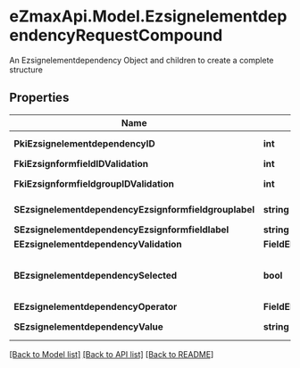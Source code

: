 # eZmaxApi.Model.EzsignelementdependencyRequestCompound
An Ezsignelementdependency Object and children to create a complete structure

## Properties

Name | Type | Description | Notes
------------ | ------------- | ------------- | -------------
**PkiEzsignelementdependencyID** | **int** | The unique ID of the Ezsignelementdependency | [optional] 
**FkiEzsignformfieldIDValidation** | **int** | The unique ID of the Ezsignformfield | [optional] 
**FkiEzsignformfieldgroupIDValidation** | **int** | The unique ID of the Ezsignformfieldgroup | [optional] 
**SEzsignelementdependencyEzsignformfieldgrouplabel** | **string** | The Label for the Ezsignformfieldgroup | [optional] 
**SEzsignelementdependencyEzsignformfieldlabel** | **string** | The Label for the Ezsignformfield | [optional] 
**EEzsignelementdependencyValidation** | **FieldEEzsignelementdependencyValidation** |  | 
**BEzsignelementdependencySelected** | **bool** | Whether if it&#39;s selected or not when using eEzsignelementdependencyValidation &#x3D; Selected | [optional] 
**EEzsignelementdependencyOperator** | **FieldEEzsignelementdependencyOperator** |  | [optional] 
**SEzsignelementdependencyValue** | **string** | The value of the Ezsignelementdependency | [optional] 

[[Back to Model list]](../README.md#documentation-for-models) [[Back to API list]](../README.md#documentation-for-api-endpoints) [[Back to README]](../README.md)

